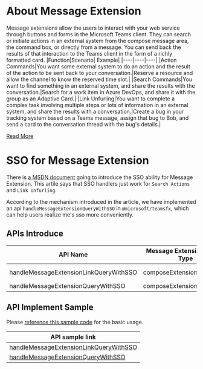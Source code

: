 # About Message Extension
Message extensions allow the users to interact with your web service through buttons and forms in the Microsoft Teams client. They can search or initiate actions in an external system from the compose message area, the command box, or directly from a message. You can send back the results of that interaction to the Teams client in the form of a richly formatted card.
|Function|Scenario|	Example|
|----|----|----|
|Action Commands|You want some external system to do an action and the result of the action to be sent back to your conversation.|Reserve a resource and allow the channel to know the reserved time slot.|
|Search Commands|You want to find something in an external system, and share the results with the conversation.|Search for a work item in Azure DevOps, and share it with the group as an Adaptive Card.|
|Link Unfurling|You want to complete a complex task involving multiple steps or lots of information in an external system, and share the results with a conversation.|Create a bug in your tracking system based on a Teams message, assign that bug to Bob, and send a card to the conversation thread with the bug's details.|

[Read More](https://learn.microsoft.com/en-us/microsoftteams/platform/messaging-extensions/what-are-messaging-extensions?tabs=dotnet)

# SSO for Message Extension
There is [a MSDN document](https://learn.microsoft.com/en-us/microsoftteams/platform/bots/how-to/authentication/bot-sso-code?tabs=cs1%2Ccs2%2Ccs3%2Ccs4&pivots=mex-app) going to introduce the SSO ability for Message Extension. This artile says that SSO handlers just work for `Search Actions` and `Link Unfurling`.

According to the mechanism introduced in the article, we have implemented an api `handleMessageExtensionQueryWithSSO` in `@microsoft/teamsfx`, which can help users realize me's sso more conveniently.

## APIs Introduce

|API Name|Message Extension Invoke Type|Introduction|SDK Minimum Version|
|--|--|--|--|
|handleMessageExtensionLinkQueryWithSSO|composeExtension/queryLink|[ReadMe](https://github.com/OfficeDev/TeamsFx/blob/dev/docs/sdk/teamsfx.handlemessageextensionlinkquerywithsso.md)|2.3.1-beta.2023110805.0|
|handleMessageExtensionQueryWithSSO|composeExtension/query|[ReadMe](https://github.com/OfficeDev/TeamsFx/blob/dev/docs/sdk/teamsfx.handlemessageextensionquerywithsso.md)|2.0.0|

## API Implement Sample
Please [reference this sample code](https://github.com/OfficeDev/TeamsFx-Samples/blob/49179ff8f766c2f99c5fa93d97ad8939ec880056/query-org-user-with-message-extension-sso/teamsBot.ts#L32) for the basic usage.

|API sample link|
|--|
|[handleMessageExtensionLinkQueryWithSSO](https://github.com/OfficeDev/TeamsFx-Samples/blob/a2f075fb1aa64b4d2d3be413b09a2266e4042892/query-org-user-with-message-extension-sso/teamsBot.ts#L109)|
|[handleMessageExtensionQueryWithSSO](https://github.com/OfficeDev/TeamsFx-Samples/blob/a2f075fb1aa64b4d2d3be413b09a2266e4042892/query-org-user-with-message-extension-sso/teamsBot.ts#L38C18-L38C52)| 